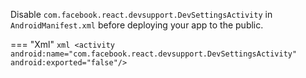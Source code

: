 Disable `com.facebook.react.devsupport.DevSettingsActivity` in `AndroidManifest.xml` before deploying your app to the public.

=== "Xml"
	```xml
	<activity android:name="com.facebook.react.devsupport.DevSettingsActivity"
	      android:exported="false"/>
	```

